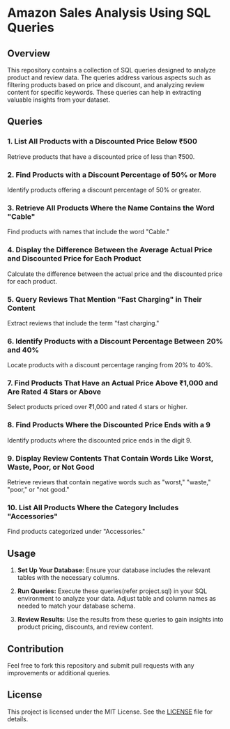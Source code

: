 # Amazon Sales Analysis Using SQL Queries

## Overview

This repository contains a collection of SQL queries designed to analyze product and review data. The queries address various aspects such as filtering products based on price and discount, and analyzing review content for specific keywords. These queries can help in extracting valuable insights from your dataset.

## Queries

### 1. List All Products with a Discounted Price Below ₹500

Retrieve products that have a discounted price of less than ₹500.

### 2. Find Products with a Discount Percentage of 50% or More

Identify products offering a discount percentage of 50% or greater.

### 3. Retrieve All Products Where the Name Contains the Word "Cable"

Find products with names that include the word "Cable."

### 4. Display the Difference Between the Average Actual Price and Discounted Price for Each Product

Calculate the difference between the actual price and the discounted price for each product.

### 5. Query Reviews That Mention "Fast Charging" in Their Content

Extract reviews that include the term "fast charging."

### 6. Identify Products with a Discount Percentage Between 20% and 40%

Locate products with a discount percentage ranging from 20% to 40%.

### 7. Find Products That Have an Actual Price Above ₹1,000 and Are Rated 4 Stars or Above

Select products priced over ₹1,000 and rated 4 stars or higher.

### 8. Find Products Where the Discounted Price Ends with a 9

Identify products where the discounted price ends in the digit 9.

### 9. Display Review Contents That Contain Words Like Worst, Waste, Poor, or Not Good

Retrieve reviews that contain negative words such as "worst," "waste," "poor," or "not good."

### 10. List All Products Where the Category Includes "Accessories"

Find products categorized under "Accessories."

## Usage

1. **Set Up Your Database:** Ensure your database includes the relevant tables with the necessary columns.

2. **Run Queries:** Execute these queries(refer project.sql) in your SQL environment to analyze your data. Adjust table and column names as needed to match your database schema.

3. **Review Results:** Use the results from these queries to gain insights into product pricing, discounts, and review content.

## Contribution

Feel free to fork this repository and submit pull requests with any improvements or additional queries.

## License

This project is licensed under the MIT License. See the [LICENSE](LICENSE) file for details.
